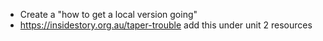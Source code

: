 - Create a "how to get a local version going" 
- https://insidestory.org.au/taper-trouble add this under unit 2 resources